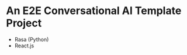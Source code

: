 # An E2E Conversational AI Template Project

<ul>
<li> Rasa (Python) </li>
<li> React.js </li>
</ul>